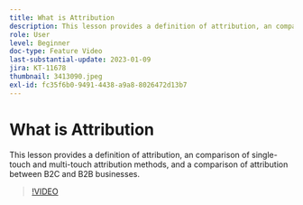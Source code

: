```yaml
---
title: What is Attribution
description: This lesson provides a definition of attribution, an comparison of single-touch and multi-touch attribution methods, and a comparison of attribution between B2C and B2B businesses.
role: User
level: Beginner
doc-type: Feature Video
last-substantial-update: 2023-01-09
jira: KT-11678
thumbnail: 3413090.jpeg
exl-id: fc35f6b0-9491-4438-a9a8-8026472d13b7
---
```

# What is Attribution

This lesson provides a definition of attribution, an comparison of single-touch and multi-touch attribution methods, and a comparison of attribution between B2C and B2B businesses.

>[!VIDEO](https://video.tv.adobe.com/v/3413090/?quality=12&learn=on)
